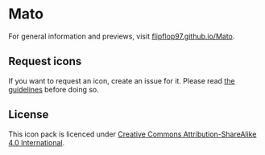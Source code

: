 # Mato
For general information and previews, visit [flipflop97.github.io/Mato](https://flipflop97.github.io/Mato/).

## Request icons
If you want to request an icon, create an issue for it. Please read [the guidelines](CONTRIBUTING.md) before doing so.

## License
This icon pack is licenced under [Creative Commons Attribution-ShareAlike 4.0 International](https://tldrlegal.com/license/creative-commons-attribution-sharealike-4.0-international-(cc-by-sa-4.0)).
